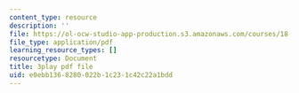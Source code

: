 ```yaml
---
content_type: resource
description: ''
file: https://ol-ocw-studio-app-production.s3.amazonaws.com/courses/18-01sc-single-variable-calculus-fall-2010/e0ebb1368280022b1c231c42c22a1bdd_9v25gg2qJYE.pdf
file_type: application/pdf
learning_resource_types: []
resourcetype: Document
title: 3play pdf file
uid: e0ebb136-8280-022b-1c23-1c42c22a1bdd
---
```

